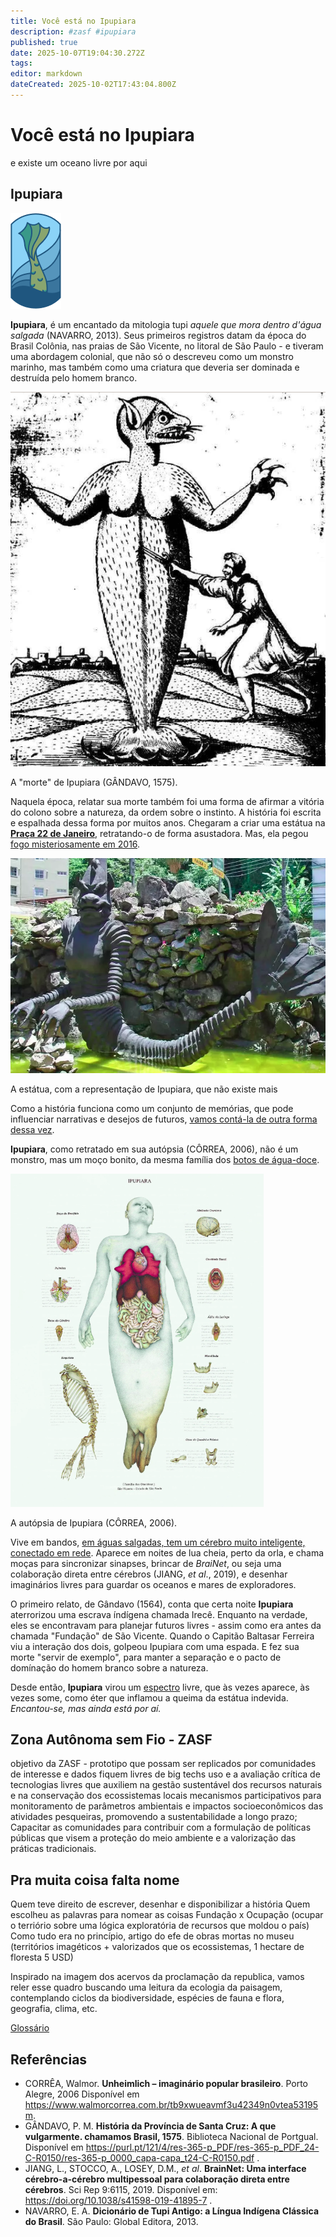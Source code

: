 ```yaml
---
title: Você está no Ipupiara
description: #zasf #ipupiara
published: true
date: 2025-10-07T19:04:30.272Z
tags: 
editor: markdown
dateCreated: 2025-10-02T17:43:04.800Z
---
```


# Você está no Ipupiara
e existe um oceano livre por aqui

## Ipupiara

![ipupiara_1.png](/projetos/maedagua/ipupiara_1.png)

**Ipupiara**, é um encantado da mitologia tupi *aquele que mora dentro d'água salgada* (NAVARRO, 2013). Seus primeiros registros datam da época do Brasil Colônia, nas praias de São Vicente, no litoral de São Paulo - e tiveram uma abordagem colonial, que não só o descreveu como um monstro marinho, mas também como uma criatura que deveria ser dominada e destruída pelo homem branco. 

![ipu1.png](/projetos/maedagua/ipu1.png)

A "morte" de Ipupiara (GÂNDAVO, 1575).

Naquela época, relatar sua morte também foi uma forma de afirmar a vitória do colono sobre a natureza, da ordem sobre o instinto. A história foi escrita e espalhada dessa forma por muitos anos. Chegaram a criar uma estátua na [**Praça 22 de Janeiro**](https://maps.app.goo.gl/ixfp87b4SQrkwcMH8), retratando-o de forma asustadora. Mas, ela pegou [fogo misteriosamente em 2016](https://g1.globo.com/sp/santos-regiao/noticia/2016/02/monumento-lenda-do-ipupiara-pega-fogo-em-sao-vicente-sp.html). 

![ipu3.png](/projetos/maedagua/ipu3.png)

A estátua, com a representação de Ipupiara, que não existe mais

Como a história funciona como um conjunto de memórias, que pode influenciar  narrativas e desejos de futuros, [vamos contá-la de outra forma dessa vez](https://www.bbc.com/portuguese/internacional-54669548).

**Ipupiara**, como retratado em sua autópsia (CÔRREA, 2006), não é um monstro, mas um moço bonito, da mesma família dos [botos de água-doce](https://www.nationalgeographicbrasil.com/animais/2023/07/boto-cor-de-rosa-a-lenda-do-animal-que-se-transforma-em-humano-e-outras-curiosidades-0). 

![ipu2.png](/projetos/maedagua/ipu2.png)

A autópsia de Ipupiara (CÔRREA, 2006).

Vive em bandos, [em águas salgadas, tem um cérebro muito inteligente, conectado em rede](https://super.abril.com.br/ciencia/a-verdadeira-inteligencia-dos-golfinhos/#:~:text=Al%C3%A9m%20disso%2C%20vis%C3%A3o%20e%20audi%C3%A7%C3%A3o,grande%20quanto%20cumprimentar%20um%20ET.). Aparece em noites de lua cheia, perto da orla, e chama moças para sincronizar sinapses, brincar de *BraiNet*, ou seja uma colaboração direta entre cérebros (JIANG, *et al*., 2019), e desenhar imaginários livres para guardar os oceanos e mares de exploradores.

O primeiro relato, de Gândavo (1564), conta que certa noite **Ipupiara** aterrorizou uma escrava índígena chamada Irecê. Enquanto na verdade, eles se encontravam para planejar futuros livres - assim como era antes da chamada "Fundação" de São Vicente. Quando o Capitão Baltasar Ferreira viu a interação dos dois, golpeou Ipupiara com uma espada. E fez sua morte "servir de exemplo", para manter a separação e o pacto de domínação do homem branco sobre a natureza. 

Desde então, **Ipupiara** virou um [espectro](https://michaelis.uol.com.br/busca?id=bxEA) livre, que às vezes aparece, às vezes some, como éter que inflamou a queima da estátua indevida. *Encantou-se, mas ainda está por aí.*

## Zona Autônoma sem Fio - ZASF

objetivo da ZASF - prototipo que possam ser replicados por comunidades de interesse e dados fiquem livres de big techs
 uso e a avaliação crítica de tecnologias livres que auxiliem na gestão sustentável dos recursos naturais e na conservação dos ecossistemas locais
 mecanismos participativos para monitoramento de parâmetros ambientais e impactos socioeconômicos das atividades pesqueiras, promovendo a sustentabilidade a longo prazo;
Capacitar as comunidades para contribuir com a formulação de políticas públicas que visem a proteção do meio ambiente e a valorização das práticas tradicionais.


## Pra muita coisa falta nome
Quem teve direito de escrever, desenhar e disponibilizar a história
Quem escolheu as palavras para nomear as coisas
Fundação x Ocupação (ocupar o terriório sobre uma lógica exploratória de recursos que moldou o país)
Como tudo era no princípio, artigo do efe de obras mortas no museu (territórios imagéticos + valorizados que os ecossistemas, 1 hectare de floresta 5 USD)

Inspirado na imagem dos acervos da proclamação da republica, vamos reler esse quadro buscando uma leitura da ecologia da paisagem, contemplando ciclos da biodiversidade, espécies de fauna e flora, geografia, clima, etc.


[Glossário](/projetos/maedagua/glossariodecolonial) 

## Referências
- CORRÊA, Walmor. **Unheimlich – imaginário popular brasileiro**. Porto Alegre, 2006 Disponível em https://www.walmorcorrea.com.br/tb9xwueavmf3u42349n0vtea53195m.
- GÂNDAVO, P. M. **História da Província de Santa Cruz: A que vulgarmente. chamamos Brasil, 1575**. Biblioteca Nacional de Portgual. Disponível em https://purl.pt/121/4/res-365-p_PDF/res-365-p_PDF_24-C-R0150/res-365-p_0000_capa-capa_t24-C-R0150.pdf .
- JIANG, L., STOCCO, A., LOSEY, D.M., *et al*. **BrainNet: Uma interface cérebro-a-cérebro multipessoal para colaboração direta entre cérebros**. Sci Rep 9:6115, 2019. Disponível em: https://doi.org/10.1038/s41598-019-41895-7 .
- NAVARRO, E. A. **Dicionário de Tupi Antigo: a Língua Indígena Clássica do Brasil**. São Paulo: Global Editora, 2013.